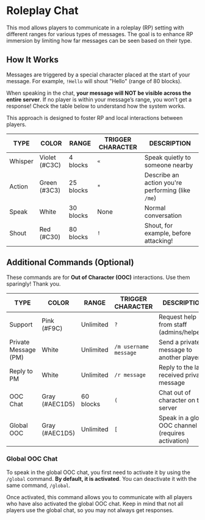 # Roleplay Chat

This mod allows players to communicate in a roleplay (RP) setting with different ranges for various types of messages. The goal is to enhance RP immersion by limiting how far messages can be seen based on their type.

## How It Works

Messages are triggered by a special character placed at the start of your message. For example, `!Hello` will shout "Hello" (range of 80 blocks).

When speaking in the chat, **your message will NOT be visible across the entire server**. If no player is within your message’s range, you won’t get a response! Check the table below to understand how the system works.

This approach is designed to foster RP and local interactions between players.

| **TYPE**  | **COLOR** | **RANGE**  | **TRIGGER CHARACTER** | **DESCRIPTION**                             |
|-----------|-----------|------------|-----------------------|---------------------------------------------|
| Whisper   | Violet (#C3C)   | 4 blocks   | `«`                   | Speak quietly to someone nearby             |
| Action    | Green (#3C3)    | 25 blocks  | `*`                   | Describe an action you're performing (like `/me`) |
| Speak     | White     | 30 blocks  | None                  | Normal conversation                         |
| Shout     | Red (#C30)      | 80 blocks  | `!`                   | Shout, for example, before attacking!       |

## Additional Commands (Optional)
These commands are for **Out of Character (OOC)** interactions. Use them sparingly! Thank you.

| **TYPE**      | **COLOR** | **RANGE**  | **TRIGGER CHARACTER** | **DESCRIPTION**                                    |
|---------------|-----------|------------|-----------------------|----------------------------------------------------|
| Support       | Pink (#F9C)     | Unlimited  | `?`                   | Request help from staff (admins/helpers)            |
| Private Message (PM) | White  | Unlimited | `/m username message` | Send a private message to another player           |
| Reply to PM   | White     | Unlimited  | `/r message`          | Reply to the last received private message          |
| OOC Chat      | Gray (#AEC1D5)      | 60 blocks  | `(`                   | Chat out of character on the server                 |
| Global OOC    | Gray (#AEC1D5)     | Unlimited  | `[`                   | Speak in a global OOC channel (requires activation) |

### Global OOC Chat
To speak in the global OOC chat, you first need to activate it by using the `/global` command. **By default, it is activated**. You can deactivate it with the same command, `/global`.

Once activated, this command allows you to communicate with all players who have also activated the global OOC chat. Keep in mind that not all players use the global chat, so you may not always get responses.
